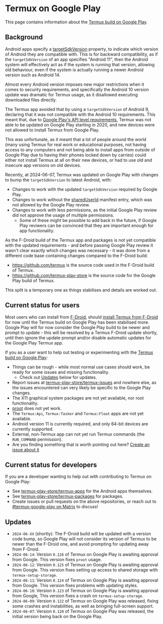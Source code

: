 # Termux on Google Play
This page contains information about the [Termux build on Google Play](https://play.google.com/store/apps/details?id=com.termux).

## Background
Android apps specify a [targetSdkVersion](https://developer.android.com/guide/topics/manifest/uses-sdk-element#target) property, to indicate which version of Android they are compatible with. This is for backward compatibility, as if the `targetSdkVersion` of an app specifies "Android 11", then the Android system will effectively act as if the system is running that version, allowing old behaviour, even if the system is actually running a newer Android version such as Android 14.

Almost every Android version imposes new major restrictions when it comes to security requirements, and specifically the Android 10 version update was dramatic for Termux usage, as it disallowed executing downloaded files directly.

The Termux app avoided that by using a `targetSdkVersion` of Android 9, declaring that it was not compatible with the Android 10 requirements. This meant that, due to [Google Play's API level requirements](https://developer.android.com/google/play/requirements/target-sdk), Termux was not able to be updated on Google Play starting in 2020, and new devices were not allowed to install Termux from Google Play.

This was unfortunate, as it meant that a lot of people around the world (many using Termux for real work or educational purposes, not having access to any computers and not being able to install apps from outside of Google Play due to having their phones locked down by carries) could either not install Termux at all on their new devices, or had to use old and insecure app versions on old devices.

Recently, at 2024-06-07, Termux was updated on Google Play with changes to bump the `targetSdkVersion` to latest Android, with:
- Changes to work with the updated `targetSdkVersion` required by Google Play.
- Changes to work without the [sharedUserId](https://developer.android.com/guide/topics/manifest/manifest-element#uid) manifest entry, which was not allowed by the Google Play review.
- Changes to work with less permissions, as the initial Google Play review did not approve the usage of multiple permissions.
  - Some of these might be possible to add back in the future, if Google Play reviwers can be convinced that they are important enough for app functionality.

As the F-Droid build of the Termux app and packages is not yet compatible with the updated requirements - and before passing Google Play review it wasn't clear exactly which changes was necessary - it was done from a different code base containing changes compared to the F-Droid build:
- https://github.com/termux is the source code used in the F-Droid build of Termux.
- https://github.com/termux-play-store is the source code for the Google Play build of Termux.

This split is a temporary one as things stabilises and details are worked out.

## Current status for users
Most users who can install from [F-Droid](https://f-droid.org), should [install Termux from F-Droid](https://f-droid.org/en/packages/com.termux/) for now until the Termux build on Google Play has been stabilised more. Google Play will for now consider the Google Play build to be newer and prompt to update - this will be resolved by a Termux F-Droid update shortly, until then ignore the update prompt and/or disable automatic updates for the Google Play Termux app.

If you as a user want to help out testing or experimenting with the [Termux build on Google Play](https://play.google.com/store/apps/details?id=com.termux):
- Things can be rough - while most normal use cases should work, be ready for some issues and missing functionality.
  - Check out [Updates](#updates) below for updates.
- Report issues at [termux-play-store/termux-issues](https://github.com/termux-play-store/termux-issues/issues/new/choose) and nowhere else, as the issues encountered can very likely be specific to the Google Play changes.
- The X11 graphical system packages are not yet available, nor root functionality.
- [proot](https://wiki.termux.com/wiki/PRoot) does not yet work.
- The `Termux:Api`, `Termux:Tasker` and `Termux:Float` apps are not yet available.
- Android version 11 is currently required, and only 64-bit devices are currently supported.
- External, non-Termux app can not yet run Termux commands (the `RUN_COMMAND` permission).
- Are you finding something that is worth pointing out here? [Create an issue about it](https://github.com/termux-play-store/termux-issues/issues/new/choose)

## Current status for developers
If you are a developer wanting to help out with contributing to Termux on Google Play:
- See [termux-play-store/termux-apps](https://github.com/termux-play-store/termux-apps) for the Android apps themselves.
- See [termux-play-store/termux-packages](https://github.com/termux-play-store/termux-packages) for packages.
- Create issues or pull requests on the above repositories, or reach out to [#termux-google-play on Matrix](https://matrix.to/#/#termux-google-play:matrix.org) to discuss!

## Updates
- `2024-06-XX` (shortly): The F-Droid build will be updated with a version code bump, so Google Play will not consider its version of Termux to be newer than the F-Droid one, and avoid prompting for updating away from F-Droid.
- `2024-06-14`: Version `0.126` of Termux on Google Play is awaiting approval from Google. This version fixes `proot` usage.
- `2024-06-12`: Version `0.125` of Termux on Google Play is awaiting approval from Google. This version fixes setting up access to shared storage with `termux-setup-storage`.
- `2024-06-11`: Version `0.124` of Termux on Google Play is awaiting approval from Google. This version fixes problems with updating styles.
- `2024-06-10`: Version `0.123` of Termux on Google Play is awaiting approval from Google, This version fixes a crash on `termux-setup-storage`.
- `2024-06-09`: Version `0.122` of Termux on Google Play was released, fixing some crashes and instabilities, as well as bringing full-screen support.
- `2024-06-07`: Version `0.120` of Termux on Google Play was released, the initial version being back on the Google Play.
